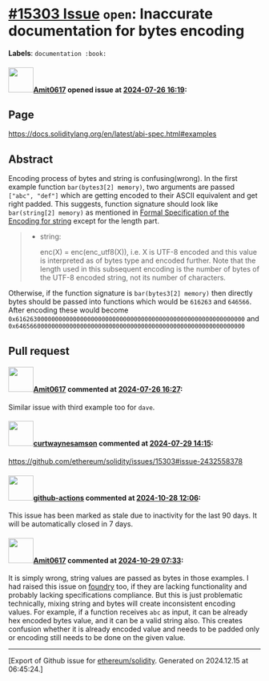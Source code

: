 # [\#15303 Issue](https://github.com/ethereum/solidity/issues/15303) `open`: Inaccurate documentation for bytes encoding
**Labels**: `documentation :book:`


#### <img src="https://avatars.githubusercontent.com/u/71893015?u=f855329028ad846d62d80f4b6b1e19c4e9f9c8b5&v=4" width="50">[Amit0617](https://github.com/Amit0617) opened issue at [2024-07-26 16:19](https://github.com/ethereum/solidity/issues/15303):

## Page
https://docs.soliditylang.org/en/latest/abi-spec.html#examples

## Abstract
Encoding process of bytes and string is confusing(wrong). In the first example function `bar(bytes3[2] memory)`, two arguments are passed `["abc", "def"]` which are getting encoded to their ASCII equivalent and get right padded. This suggests, function signature should look like `bar(string[2] memory)` as mentioned in [Formal Specification of the Encoding for string](https://docs.soliditylang.org/en/latest/abi-spec.html#formal-specification-of-the-encoding) except for the length part.

>- string:
>
>    enc(X) = enc(enc_utf8(X)), i.e. X is UTF-8 encoded and this value is interpreted as of bytes type and encoded further. Note that the length used in this subsequent encoding is the number of bytes of the UTF-8 encoded string, not its number of characters.

Otherwise, if the function signature is `bar(bytes3[2] memory)` then directly bytes should be passed into functions which would be `616263` and `646566`. After encoding these would become `0x6162630000000000000000000000000000000000000000000000000000000000` and `0x6465660000000000000000000000000000000000000000000000000000000000`

## Pull request

<!--Please link to your pull request which resolves this issue.-->


#### <img src="https://avatars.githubusercontent.com/u/71893015?u=f855329028ad846d62d80f4b6b1e19c4e9f9c8b5&v=4" width="50">[Amit0617](https://github.com/Amit0617) commented at [2024-07-26 16:27](https://github.com/ethereum/solidity/issues/15303#issuecomment-2253098094):

Similar issue with third example too for `dave`.

#### <img src="https://avatars.githubusercontent.com/u/168957678?v=4" width="50">[curtwaynesamson](https://github.com/curtwaynesamson) commented at [2024-07-29 14:15](https://github.com/ethereum/solidity/issues/15303#issuecomment-2256067659):

https://github.com/ethereum/solidity/issues/15303#issue-2432558378

#### <img src="https://avatars.githubusercontent.com/in/15368?v=4" width="50">[github-actions](https://github.com/apps/github-actions) commented at [2024-10-28 12:06](https://github.com/ethereum/solidity/issues/15303#issuecomment-2441401803):

This issue has been marked as stale due to inactivity for the last 90 days.
It will be automatically closed in 7 days.

#### <img src="https://avatars.githubusercontent.com/u/71893015?u=f855329028ad846d62d80f4b6b1e19c4e9f9c8b5&v=4" width="50">[Amit0617](https://github.com/Amit0617) commented at [2024-10-29 07:33](https://github.com/ethereum/solidity/issues/15303#issuecomment-2443456640):

It is simply wrong, string values are passed as bytes in those examples. I had raised this issue on [foundry](https://github.com/foundry-rs/foundry/issues/8536) too, if they are lacking functionality and probably lacking specifications compliance. But this is just problematic technically, mixing string and bytes will create inconsistent encoding values. For example, if a function receives `abc` as input, it can be already hex encoded bytes value, and it can be a valid string also. This creates confusion whether it is already encoded value and needs to be padded only or encoding still needs to be done on the given value.


-------------------------------------------------------------------------------



[Export of Github issue for [ethereum/solidity](https://github.com/ethereum/solidity). Generated on 2024.12.15 at 06:45:24.]
